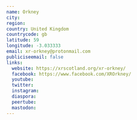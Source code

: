 ```yaml
---
name: Orkney
city:
region:
country: United Kingdom
countrycode: gb
latitude: 59
longitude: -3.033333
email: xr-orkney@protonmail.com
publiciseemail: false
links:
  website: https://xrscotland.org/xr-orkney/
  facebook: https://www.facebook.com/XROrkney/
  youtube:
  twitter:
  instagram:
  diaspora:
  peertube:
  mastodon:
---
```

